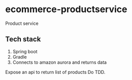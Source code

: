 # ecommerce-productservice
Product service

## Tech stack
1. Spring boot
2. Gradle
3. Connects to amazon aurora and returns data

Expose an api to return list of products
Do TDD.